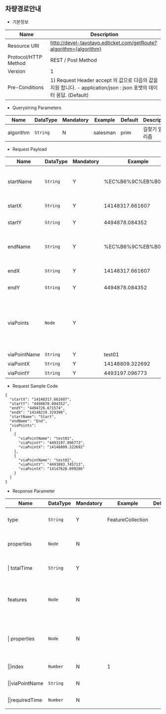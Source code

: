 차량경로안내
----------------------------------

+ 기본정보

| Name | Description |
| ---- | --- |
| Resource URI	         |  http://devel-tayotayo.edticket.com/getRoute?algorithm={algorithm} |
| Protocol/HTTP Method   |  REST / Post Method |
| Version             	 |  1 |
| Pre-Conditions	       | 1) Request Header accept 의 값으로 다음의 값을 지원 합니다. - application/json : json 포맷의 데이터 응답. (Default) |
    

+ Querystring Parameters

|      Name        | DataType                     | Mandatory          | Example    | Default | Description |
| ---------------- | ---------------------------- | ------------------ | ---------- | ------- | ----------- | 
| algorithm | `String`            | N | salesman | prim | 길찾기 알고리즘  |


+ Request Payload

|      Name        | DataType                     | Mandatory          | Example    | Default | Description |
| ---------------- | ---------------------------- | ------------------ | ---------- | ------- | ----------- | 
| startName | `String`            | Y | %EC%B6%9C%EB%B0%9C |  | 출발지 명칭 UTF-8 인코딩 해야 합니다. |
| startX | `String`            | Y |14148317.661607 |  | 출발지 X좌표: 경도 |
| startY | `String`            | Y | 4494878.084352 |  | 출발지 Y좌표: 위도 |
| endName | `String`            | Y | %EC%B6%9C%EB%B0%9C |  | 도착지 명칭 UTF-8 인코딩 해야 합니다. |
| endX | `String`            | Y |14148317.661607 |  | 도착지 X좌표: 경도 |
| endY | `String`            | Y | 4494878.084352 |  | 도착지 Y좌표: 위도 |
| viaPoints | `Node`            | Y |  |  | 경유지 목록 입니다. 목록 전체는 대괄호[] 각각의 리스트는 중괄호{}로 묶습니다. |
| viaPointName | `String`            | Y | test01 |  | 경유지 명칭 |
| viaPointX | `String`            | Y | 14148809.322692 |  | 경유지 X좌표 |
| viaPointY | `String`            | Y | 4493197.096773 |  | 경유지 Y좌표 |

+ Request Sample Code
```
{
  "startX": "14148317.661607", 
  "startY": "4494878.084352", 
  "endY": "4494726.671574", 
  "endX": "14148219.329390", 
  "startName": "Start", 
  "endName": "End", 
  "viaPoints": 
  [
    {
      "viaPointName": "test01", 
      "viaPointY": "4493197.096773", 
      "viaPointX": "14148809.322692"
    }, 
    {
      "viaPointName": "test02", 
      "viaPointY": "4493893.745713", 
      "viaPointX": "14147628.099206"
    }
  ]
}
```

+ Response Parameter

|      Name        | DataType                     | Mandatory          | Example    | Default | Description |
| ---------------- | ---------------------------- | ------------------ | ---------- | ------- | ----------- | 
| type | `String`            | Y | FeatureCollection |  | geojson 표준 프로퍼티입니다. |
| properties | `Node`            | N |  |  | 사용자 정의 프로퍼티 목록 입니다.  |
| \| totalTime | `String`            | Y |  |  | 경로 총 소요 시간(단위:초)입니다 |
| features | `Node`            | N |  |  | 포인트 및 라인의 형상 정보입니다. (geojson 표준 규격) |
| \| properties | `Node`            | N | |  | 사용자 정의 프로퍼티 정보입니다. (geojson 표준 규격) |
| \|\|index | `Number`            | N | 1 |  | 경로 순번입니다. |
| \|\|viaPointName | `String`            | N |  |  | 경유지 이름 입니다. |
| \|\|requiredTime | `Number`            | N |  |  | 경유지 소요시간 |
